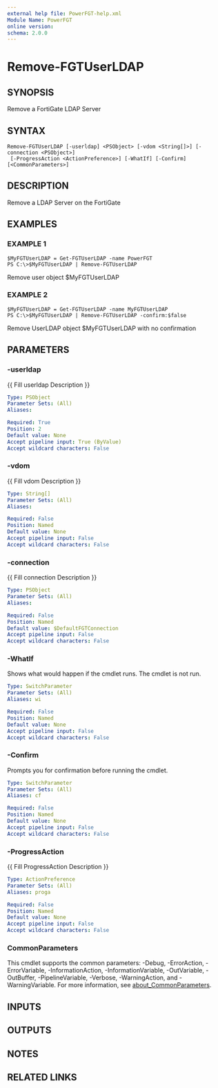 ```yaml
---
external help file: PowerFGT-help.xml
Module Name: PowerFGT
online version:
schema: 2.0.0
---
```


# Remove-FGTUserLDAP

## SYNOPSIS
Remove a FortiGate LDAP Server

## SYNTAX

```
Remove-FGTUserLDAP [-userldap] <PSObject> [-vdom <String[]>] [-connection <PSObject>]
 [-ProgressAction <ActionPreference>] [-WhatIf] [-Confirm] [<CommonParameters>]
```

## DESCRIPTION
Remove a LDAP Server on the FortiGate

## EXAMPLES

### EXAMPLE 1
```
$MyFGTUserLDAP = Get-FGTUserLDAP -name PowerFGT
PS C:\>$MyFGTUserLDAP | Remove-FGTUserLDAP
```

Remove user object $MyFGTUserLDAP

### EXAMPLE 2
```
$MyFGTUserLDAP = Get-FGTUserLDAP -name MyFGTUserLDAP
PS C:\>$MyFGTUserLDAP | Remove-FGTUserLDAP -confirm:$false
```

Remove UserLDAP object $MyFGTUserLDAP with no confirmation

## PARAMETERS

### -userldap
{{ Fill userldap Description }}

```yaml
Type: PSObject
Parameter Sets: (All)
Aliases:

Required: True
Position: 2
Default value: None
Accept pipeline input: True (ByValue)
Accept wildcard characters: False
```

### -vdom
{{ Fill vdom Description }}

```yaml
Type: String[]
Parameter Sets: (All)
Aliases:

Required: False
Position: Named
Default value: None
Accept pipeline input: False
Accept wildcard characters: False
```

### -connection
{{ Fill connection Description }}

```yaml
Type: PSObject
Parameter Sets: (All)
Aliases:

Required: False
Position: Named
Default value: $DefaultFGTConnection
Accept pipeline input: False
Accept wildcard characters: False
```

### -WhatIf
Shows what would happen if the cmdlet runs.
The cmdlet is not run.

```yaml
Type: SwitchParameter
Parameter Sets: (All)
Aliases: wi

Required: False
Position: Named
Default value: None
Accept pipeline input: False
Accept wildcard characters: False
```

### -Confirm
Prompts you for confirmation before running the cmdlet.

```yaml
Type: SwitchParameter
Parameter Sets: (All)
Aliases: cf

Required: False
Position: Named
Default value: None
Accept pipeline input: False
Accept wildcard characters: False
```

### -ProgressAction
{{ Fill ProgressAction Description }}

```yaml
Type: ActionPreference
Parameter Sets: (All)
Aliases: proga

Required: False
Position: Named
Default value: None
Accept pipeline input: False
Accept wildcard characters: False
```

### CommonParameters
This cmdlet supports the common parameters: -Debug, -ErrorAction, -ErrorVariable, -InformationAction, -InformationVariable, -OutVariable, -OutBuffer, -PipelineVariable, -Verbose, -WarningAction, and -WarningVariable. For more information, see [about_CommonParameters](http://go.microsoft.com/fwlink/?LinkID=113216).

## INPUTS

## OUTPUTS

## NOTES

## RELATED LINKS
